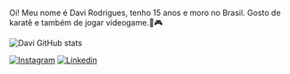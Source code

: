 Oi! Meu nome é Davi Rodrigues, tenho 15 anos e moro no Brasil. Gosto de karatê e também de jogar videogame.🥋🎮

![Davi GitHub stats](https://github-readme-stats.vercel.app/api?username=DevDaviProgramador_icons=true&theme=radical)

[![Instagram](	https://img.shields.io/badge/Instagram-E4405F?style=for-the-badge&logo=instagram&logoColor=white)](https://www.instagram.com/daviortacio/)
[![Linkedin](	https://img.shields.io/badge/LinkedIn-0077B5?style=for-the-badge&logo=linkedin&logoColor=white)](https://www.linkedin.com/in/davi-rodrigues-de-oliveira-ortacio-dos-santos-99b935259/)

